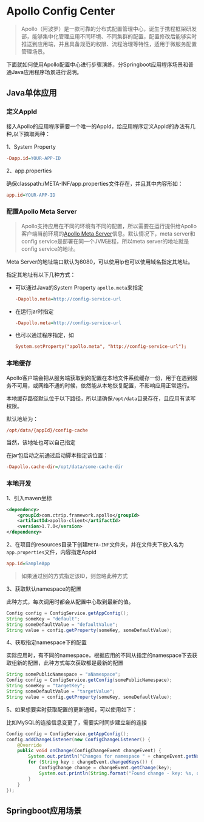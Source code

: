 # Apollo Config Center

> Apollo（阿波罗）是一款可靠的分布式配置管理中心，诞生于携程框架研发部，能够集中化管理应用不同环境、不同集群的配置，配置修改后能够实时推送到应用端，并且具备规范的权限、流程治理等特性，适用于微服务配置管理场景。

下面就如何使用Apollo配置中心进行步骤演练，分Springboot应用程序场景和普通Java应用程序场景进行说明。

## Java单体应用

### 定义AppId

接入Apollo的应用程序需要一个唯一的AppId，给应用程序定义AppId的办法有几种,以下摘取两种：

1、System Property

~~~ini
-Dapp.id=YOUR-APP-ID
~~~

2、app.properties

确保classpath:/META-INF/app.properties文件存在，并且其中内容形如：

~~~ini
app.id=YOUR-APP-ID
~~~

### 配置Apollo Meta Server

>  Apollo支持应用在不同的环境有不同的配置，所以需要在运行提供给Apollo客户端当前环境的[Apollo Meta Server](https://www.apolloconfig.com/#/zh/design/apollo-design?id=_133-meta-server)信息。默认情况下，meta server和config service是部署在同一个JVM进程，所以meta server的地址就是config service的地址。

Meta Server的地址端口默认为8080，可以使用Ip也可以使用域名指定其地址。

指定其地址有以下几种方式：

- 可以通过Java的System Property `apollo.meta`来指定

  ~~~ini
  -Dapollo.meta=http://config-service-url
  ~~~

- 在运行jar时指定

  ~~~ini
  -Dapollo.meta=http://config-service-url
  ~~~

- 也可以通过程序指定，如

  ~~~ini
  System.setProperty("apollo.meta", "http://config-service-url");
  ~~~

### 本地缓存

Apollo客户端会把从服务端获取到的配置在本地文件系统缓存一份，用于在遇到服务不可用，或网络不通的时候，依然能从本地恢复配置，不影响应用正常运行。

本地缓存路径默认位于以下路径，所以请确保`/opt/data`目录存在，且应用有读写权限。

默认地址为：

~~~ini
/opt/data/{appId}/config-cache
~~~

当然，该地址也可以自己指定

在jar包启动之前通过启动脚本指定该位置：

~~~ini
-Dapollo.cache-dir=/opt/data/some-cache-dir
~~~

### 本地开发

1、引入maven坐标

~~~xml
<dependency>
    <groupId>com.ctrip.framework.apollo</groupId>
    <artifactId>apollo-client</artifactId>
    <version>1.7.0</version>
</dependency>
~~~

2、在项目的resources目录下创建`META-INF`文件夹，并在文件夹下放入名为`app.properties`文件，内容指定Appid

~~~ini
app.id=SampleApp
~~~

> 如果通过别的方式指定该ID，则忽略此种方式

3、获取默认namespace的配置

此种方式，每次调用时都会从配置中心取到最新的值。

~~~java
Config config = ConfigService.getAppConfig(); 
String someKey = "default";
String someDefaultValue = "defaultValue";
String value = config.getProperty(someKey, someDefaultValue);
~~~

4、获取指定namespace下的配置

实际应用时，有不同的namespace，根据应用的不同从指定的namespace下去获取组新的配置，此种方式每次获取都是最新的配置

~~~java
String somePublicNamespace = "aNamespace";
Config config = ConfigService.getConfig(somePublicNamespace); 
String someKey = "targetKey";
String someDefaultValue = "targetValue";
String value = config.getProperty(someKey, someDefaultValue);
~~~

5、如果想要实时获取配置的更新通知，可以使用如下：

比如MySQL的连接信息变更了，需要实时同步建立新的连接

~~~java
Config config = ConfigService.getAppConfig(); 
config.addChangeListener(new ConfigChangeListener() {
    @Override
    public void onChange(ConfigChangeEvent changeEvent) {
        System.out.println("Changes for namespace " + changeEvent.getNamespace());
        for (String key : changeEvent.changedKeys()) {
            ConfigChange change = changeEvent.getChange(key);
            System.out.println(String.format("Found change - key: %s, oldValue: %s, newValue: %s, changeType: %s", change.getPropertyName(), change.getOldValue(), change.getNewValue(), change.getChangeType()));
        }
    }
});
~~~



## Springboot应用场景

